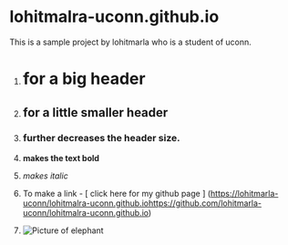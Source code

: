 # lohitmalra-uconn.github.io

This is a sample project by lohitmarla who is a student of uconn.

1. # for a big header
2. ## for a little smaller header
3. ### further decreases the header size.
4. **makes the text bold**
5. *makes italic*
  
6. To make a link - [ click here for my github page ] ([https://lohitmarla-uconn/lohitmalra-uconn.github.io](https://github.com/lohitmarla-uconn/lohitmalra-uconn.github.io)https://github.com/lohitmarla-uconn/lohitmalra-uconn.github.io)
   
7. ![Picture of elephant](https://images.app.goo.gl/UwGF4FaoZjCjHy3h9)
